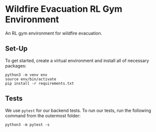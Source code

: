 # Wildfire Evacuation RL Gym Environment

An RL gym environment for wildfire evacuation.

## Set-Up

To get started, create a virtual environment and install all of necessary packages:

```
python3 -m venv env
source env/bin/activate
pip install -r requirements.txt
```

## Tests

We use `pytest` for our backend tests. To run our tests, run the following command from the outermost folder:
```
python3 -m pytest -s
```
